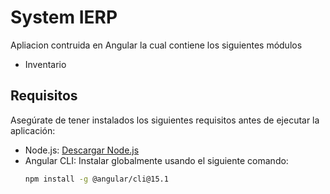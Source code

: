 # System IERP

Apliacion contruida en Angular la cual contiene los siguientes módulos
* Inventario

## Requisitos

Asegúrate de tener instalados los siguientes requisitos antes de ejecutar la aplicación:

- Node.js: [Descargar Node.js](https://nodejs.org/)
- Angular CLI: Instalar globalmente usando el siguiente comando:
  ```bash
  npm install -g @angular/cli@15.1
